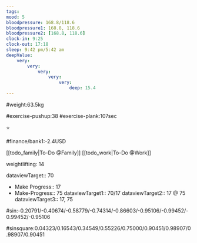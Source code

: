 ```yaml
---
tags: 
mood: 5
bloodpressure: 168.8/118.6
bloodpressure1: 168.8, 118.6
bloodpressure2: [168.8, 118.6]
clock-in: 9:25
clock-out: 17:18
sleep: 9:42 pm/5:42 am
deepValue: 
    very: 
        very: 
            very: 
                very: 
                    very: 
                        deep: 15.4
---
```


#weight:63.5kg

#exercise-pushup:38
#exercise-plank:107sec


⭐


#finance/bank1:-2.4USD

[[todo_family|To-Do @Family]]
[[todo_work|To-Do @Work]]


weightlifting: 14

dataviewTarget:: 70
- Make Progress:: 17
- Make-Progress:: 75
dataviewTarget1:: 70/17
dataviewTarget2:: 17 @ 75
dataviewTarget3:: 17, 75

#sin:-0.20791/-0.40674/-0.58779/-0.74314/-0.86603/-0.95106/-0.99452/-0.99452/-0.95106

#sinsquare:0.04323/0.16543/0.34549/0.55226/0.75000/0.90451/0.98907/0.98907/0.90451

